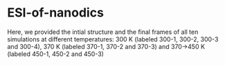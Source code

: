 # ESI-of-nanodics

 Here, we provided the intial structure and the final frames of all ten simulations at different temperatures: 300 K (labeled 300-1, 300-2, 300-3 and 300-4), 370 K (labeled 370-1, 370-2 and 370-3) and 370→450 K (labeled 450-1, 450-2 and 450-3)
